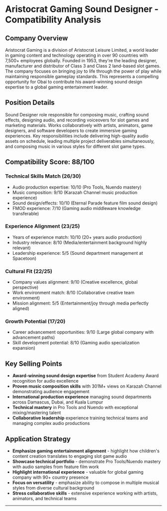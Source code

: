 # Aristocrat Gaming Sound Designer - Compatibility Analysis

## Company Overview
Aristocrat Gaming is a division of Aristocrat Leisure Limited, a world leader in gaming content and technology operating in over 90 countries with 7,500+ employees globally. Founded in 1953, they're the leading designer, manufacturer and distributor of Class 3 and Class 2 land-based slot games. The company focuses on bringing joy to life through the power of play while maintaining responsible gameplay standards. This represents a compelling opportunity for Obai to contribute his award-winning sound design expertise to a global gaming entertainment leader.

## Position Details  
Sound Designer role responsible for composing music, crafting sound effects, designing audio, and recording voiceovers for slot games and marketing materials. Works collaboratively with artists, animators, game designers, and software developers to create immersive gaming experiences. Key responsibilities include delivering high-quality audio assets on schedule, leading multiple project deliverables simultaneously, and composing music in various styles for different slot game types.

## Compatibility Score: 88/100

### Technical Skills Match (26/30)
- Audio production expertise: 10/10 (Pro Tools, Nuendo mastery)
- Music composition: 9/10 (Karazah Channel music production experience)
- Sound design/effects: 10/10 (Eternal Parade feature film sound design)
- FMOD experience: 7/10 (Gaming audio middleware knowledge transferable)

### Experience Alignment (23/25)
- Years of experience match: 10/10 (20+ years audio production)
- Industry relevance: 8/10 (Media/entertainment background highly relevant)
- Leadership experience: 5/5 (Sound department management at Spacetoon)

### Cultural Fit (22/25)
- Company values alignment: 9/10 (Creative excellence, global perspective)
- Work environment match: 8/10 (Collaborative creative team environment)
- Mission alignment: 5/5 (Entertainment/joy through media perfectly aligned)

### Growth Potential (17/20)
- Career advancement opportunities: 9/10 (Large global company with advancement paths)
- Skill development potential: 8/10 (Gaming audio specialization expansion)

## Key Selling Points
- **Award-winning sound design expertise** from Student Academy Award recognition for audio excellence
- **Proven music composition skills** with 301M+ views on Karazah Channel demonstrating audience engagement
- **International production experience** managing sound departments across Damascus, Dubai, and Kuala Lumpur
- **Technical mastery** in Pro Tools and Nuendo with exceptional mixing/mastering talent
- **Collaborative leadership** experience training technical teams and managing complex audio productions

## Application Strategy
- **Emphasize gaming entertainment alignment** - highlight how children's content creation translates to engaging slot game audio
- **Showcase technical portfolio** - demonstrate Pro Tools/Nuendo mastery with audio samples from feature film work
- **Highlight international experience** - valuable for global gaming company with 90+ country presence
- **Focus on versatility** - emphasize ability to compose in multiple musical styles from diverse cultural background
- **Stress collaborative skills** - extensive experience working with artists, animators, and technical teams

---